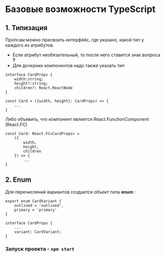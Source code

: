# Базовые возможности TypeScript

## 1. Типизация
Пропсам можно присвоить интерфейс, где указано, какой тип у каждого из атрибутов.

- Если атрибут необязательный, то после него ставится знак вопроса  **?**
- Для дочерних компонентов надо также указать тип

```
interface CardProps {
    width:string;
    height?:string;
    children?: React.ReactNode
} 
```
```
const Card = ({width, height}: CardProps) => { 
    ...
}
```

Либо объявить, что компонент является React.FunctionComponent (React.FC)

```
const Card: React.FC<CardProps> = 
    ({
        width, 
        height, 
        children
    }) => {
        ...
}  
```
## 2. Enum

Для перечислений вариантов создается объект типа **enum** :
```
export enum CardVariant {
    outlined = 'outlined',
    primary = 'primary'
}

interface CardProps {
    ...
    variant: CardVariant;
} 
```
### Запуск проекта - `npm start`
